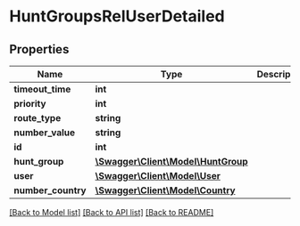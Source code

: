 # HuntGroupsRelUserDetailed

## Properties
Name | Type | Description | Notes
------------ | ------------- | ------------- | -------------
**timeout_time** | **int** |  | [optional] 
**priority** | **int** |  | [optional] 
**route_type** | **string** |  | 
**number_value** | **string** |  | [optional] 
**id** | **int** |  | [optional] 
**hunt_group** | [**\Swagger\Client\Model\HuntGroup**](HuntGroup.md) |  | 
**user** | [**\Swagger\Client\Model\User**](User.md) |  | 
**number_country** | [**\Swagger\Client\Model\Country**](Country.md) |  | [optional] 

[[Back to Model list]](../README.md#documentation-for-models) [[Back to API list]](../README.md#documentation-for-api-endpoints) [[Back to README]](../README.md)


